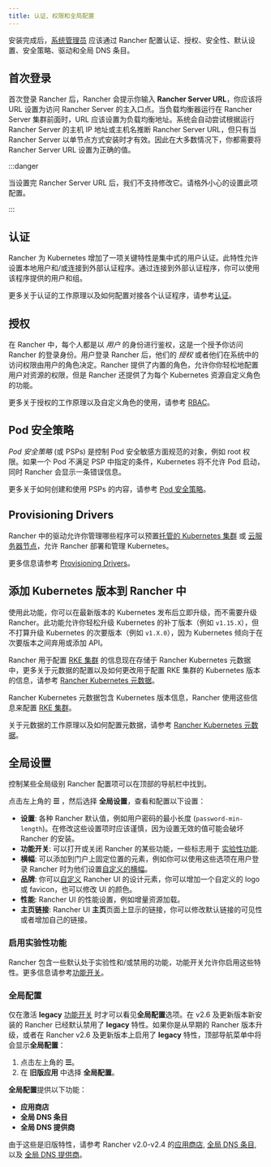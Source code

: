 ```yaml
---
title: 认证、权限和全局配置
---
```


<head>
  <link rel="canonical" href="https://ranchermanager.docs.rancher.com/zh/how-to-guides/new-user-guides/authentication-permissions-and-global-configuration"/>
</head>

安装完成后，[系统管理员](manage-role-based-access-control-rbac/global-permissions.md) 应该通过 Rancher 配置认证、授权、安全性、默认设置、安全策略、驱动和全局 DNS 条目。

## 首次登录

首次登录 Rancher 后，Rancher 会提示你输入 **Rancher Server URL**，你应该将 URL 设置为访问 Rancher Server 的主入口点。当负载均衡器运行在 Rancher Server 集群前面时，URL 应该设置为负载均衡地址。系统会自动尝试根据运行 Rancher Server 的主机 IP 地址或主机名推断 Rancher Server URL，但只有当 Rancher Server 以单节点方式安装时才有效。因此在大多数情况下，你都需要将 Rancher Server URL 设置为正确的值。

:::danger

当设置完 Rancher Server URL 后，我们不支持修改它。请格外小心的设置此项配置。

:::

## 认证

Rancher 为 Kubernetes 增加了一项关键特性是集中式的用户认证。此特性允许设置本地用户和/或连接到外部认证程序。通过连接到外部认证程序，你可以使用该程序提供的用户和组。

更多关于认证的工作原理以及如何配置对接各个认证程序，请参考[认证](authentication-config/authentication-config.md)。

## 授权

在 Rancher 中，每个人都是以 _用户_ 的身份进行鉴权，这是一个授予你访问 Rancher 的登录身份。用户登录 Rancher 后，他们的 _授权_ 或者他们在系统中的访问权限由用户的角色决定。Rancher 提供了内置的角色，允许你你轻松地配置用户对资源的权限，但是 Rancher 还提供了为每个 Kubernetes 资源自定义角色的功能。

更多关于授权的工作原理以及自定义角色的使用，请参考 [RBAC](manage-role-based-access-control-rbac/manage-role-based-access-control-rbac.md)。

## Pod 安全策略

_Pod 安全策略_ (或 PSPs) 是控制 Pod 安全敏感方面规范的对象，例如 root 权限。如果一个 Pod 不满足 PSP 中指定的条件，Kubernetes 将不允许 Pod 启动，同时 Rancher 会显示一条错误信息。

更多关于如何创建和使用 PSPs 的内容，请参考 [Pod 安全策略](create-pod-security-policies.md)。

## Provisioning Drivers

Rancher 中的驱动允许你管理哪些程序可以预置[托管的 Kubernetes 集群](../kubernetes-clusters-in-rancher-setup/set-up-clusters-from-hosted-kubernetes-providers/set-up-clusters-from-hosted-kubernetes-providers.md) 或 [云服务器节点](../launch-kubernetes-with-rancher/use-new-nodes-in-an-infra-provider/use-new-nodes-in-an-infra-provider.md)，允许 Rancher 部署和管理 Kubernetes。

更多信息请参考 [Provisioning Drivers](about-provisioning-drivers/about-provisioning-drivers.md)。

## 添加 Kubernetes 版本到 Rancher 中

使用此功能，你可以在最新版本的 Kubernetes 发布后立即升级，而不需要升级 Rancher。此功能允许你轻松升级 Kubernetes 的补丁版本（例如 `v1.15.X`），但不打算升级 Kubernetes 的次要版本（例如 `v1.X.0`），因为 Kubernetes 倾向于在次要版本之间弃用或添加 API。

Rancher 用于配置 [RKE 集群](../launch-kubernetes-with-rancher/launch-kubernetes-with-rancher.md) 的信息现在存储于 Rancher Kubernetes 元数据中，更多关于元数据的配置以及如何更改用于配置 RKE 集群的 Kubernetes 版本的信息，请参考 [Rancher Kubernetes 元数据](../../../getting-started/installation-and-upgrade/upgrade-kubernetes-without-upgrading-rancher.md)。

Rancher Kubernetes 元数据包含 Kubernetes 版本信息，Rancher 使用这些信息来配置 [RKE 集群](../launch-kubernetes-with-rancher/launch-kubernetes-with-rancher.md)。

关于元数据的工作原理以及如何配置元数据，请参考 [Rancher Kubernetes 元数据](../../../getting-started/installation-and-upgrade/upgrade-kubernetes-without-upgrading-rancher.md)。

## 全局设置

控制某些全局级别 Rancher 配置项可以在顶部的导航栏中找到。

点击左上角的 **☰** ，然后选择 **全局设置**，查看和配置以下设置：

- **设置**: 各种 Rancher 默认值，例如用户密码的最小长度 (`password-min-length`)。在修改这些设置项时应该谨慎，因为设置无效的值可能会破坏 Rancher 的安装。
- **功能开关**: 可以打开或关闭 Rancher 的某些功能，一些标志用于 [实验性功能](#启用实验性功能).
- **横幅**: 可以添加到门户上固定位置的元素，例如你可以使用这些选项在用户登录 Rancher 时为他们设置[自定义的横幅](custom-branding.md#固定横幅)。
- **品牌**: 你可以[自定义](custom-branding.md) Rancher UI 的设计元素，你可以增加一个自定义的 logo 或 favicon，也可以修改 UI 的颜色。
- **性能**: Rancher UI 的性能设置，例如增量资源加载。
- **主页链接**: Rancher UI **主页**页面上显示的链接，你可以修改默认链接的可见性或者增加自己的链接。

### 启用实验性功能

Rancher 包含一些默认处于实验性和/或禁用的功能，功能开关允许你启用这些特性。更多信息请参考[功能开关](../../advanced-user-guides/enable-experimental-features/enable-experimental-features.md)。

### 全局配置

仅在激活 **legacy** [功能开关](../../advanced-user-guides/enable-experimental-features/enable-experimental-features.md) 时才可以看见**全局配置**选项。在 v2.6 及更新版本新安装的 Rancher 已经默认禁用了 **legacy** 特性。如果你是从早期的 Rancher 版本升级，或者在 Rancher v2.6 及更新版本上启用了 **legacy** 特性，顶部导航菜单中将会显示**全局配置**：

1. 点击左上角的 **☰**。
1. 在 **旧版应用** 中选择 **全局配置**。

**全局配置**提供以下功能：

- **应用商店**
- **全局 DNS 条目**
- **全局 DNS 提供商**

由于这些是旧版特性，请参考 Rancher v2.0-v2.4 的[应用商店](https://github.com/rancher/rancher-docs/tree/main/archived_docs/en/version-2.0-2.4/how-to-guides/new-user-guides/helm-charts-in-rancher/helm-charts-in-rancher.md), [全局 DNS 条目](https://github.com/rancher/rancher-docs/tree/main/archived_docs/en/version-2.0-2.4/how-to-guides/new-user-guides/helm-charts-in-rancher/globaldns.md#adding-a-global-dns-entry), 以及 [全局 DNS 提供商](https://github.com/rancher/rancher-docs/tree/main/archived_docs/en/version-2.0-2.4/how-to-guides/new-user-guides/helm-charts-in-rancher/globaldns.md#editing-a-global-dns-provider)。
